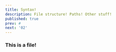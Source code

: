 ```yaml
---
title: Syntax!
description: File structure! Paths! Other stuff!
published: true
prev: #
next: '02'
---
```


### This is a file!
